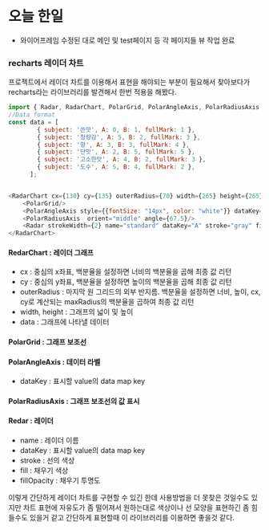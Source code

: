 # 오늘 한일
- 와이어프레임 수정된 대로 메인 및 test페이지 등 각 페이지들 뷰 작업 완료


### recharts 레이더 차트
프로젝트에서 레이더 차트를 이용해서 표현을 해야되는 부분이 필요해서 찾아보다가 recharts라는 라이브러리를 발견해서 한번 적용을 해봤다.
~~~javascript
import { Radar, RadarChart, PolarGrid, PolarAngleAxis, PolarRadiusAxis } from 'recharts';
//Data format
const data = [
        { subject: '쓴맛', A: 0, B: 1, fullMark: 1 },
        { subject: '청량감', A: 5, B: 2, fullMark: 3 },
        { subject: '향', A: 3, B: 3, fullMark: 4 },
        { subject: '단맛', A: 2, B: 5, fullMark: 5 },
        { subject: '고소한맛', A: 4, B: 2, fullMark: 3 },
        { subject: '도수', A: 5, B: 4, fullMark: 2 },
      ];


<RadarChart cx={130} cy={135} outerRadius={70} width={265} height={265} data={data}>
    <PolarGrid/>
    <PolarAngleAxis style={{fontSize: "14px", color: "white"}} dataKey="subject" />
    <PolarRadiusAxis  orient="middle" angle={67.5}/>
    <Radar strokeWidth={2} name="standard" dataKey="A" stroke="gray" fill="gray" fillOpacity={0.4} />
</RadarChart>
~~~
#### RedarChart : 레이더 그래프

 - cx : 중심의 x좌표, 백분율을 설정하면 너비의 백분율을 곱해 최종 값 리턴
 - cy : 중심의 y좌표, 백분율을 설정하면 높이의 백분율을 곱해 최종 값 리턴
 - outerRadius : 마지막 원 그리드의 외부 반지름. 백분율을 설정하면 너비, 높이, cx, cy로 계산되는 maxRadius의 백분율을 곱하여 최종 값 리턴
 - width, height : 그래프의 넓이 및 높이
 - data : 그래프에 나타낼 데이터

#### PolarGrid : 그래프 보조선

#### PolarAngleAxis : 데이터 라벨
 - dataKey : 표시할 value의 data map key

#### PolarRadiusAxis : 그래프 보조선의 값 표시

#### Redar : 레이더 
 - name : 레이더 이름
 - dataKey : 표시할 value의 data map key
 - stroke : 선의 색상
 - fill : 채우기 색상
 - fillOpacity : 채우기 투명도

이렇게 간단하게 레이더 차트를 구현할 수 있긴 한데 사용방법을 더 못찾은 것일수도 있지만 차트 표현에 자유도가 좀 떨어져서 원하는대로 색상이나 선 모양을
표현하긴 좀 힘들수도 있을거 같고 간단하게 표현할때 이 라이브러리를 이용하면 좋을것 같다.
